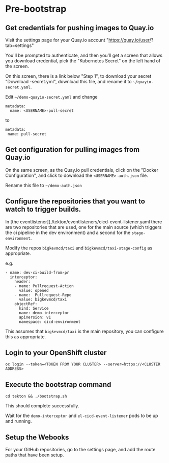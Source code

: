 # Pre-bootstrap

## Get credentials for pushing images to Quay.io

 Visit the settings page for your Quay.io account "https://quay.io/user/<USERNAME>?tab=settings"

 You'll be prompted to authenticate, and then you'll get a screen that allows
you download credential, pick the "Kubernetes Secret" on the left hand of the
screen.

 On this screen, there is a link below "Step 1", to download your secret
"Download <USERNAME>-secret.yml", download this file, and rename it to
`~/quayio-secret.yaml`.

 Edit `~/demo-quayio-secret.yaml` and change

 ```
 metadata:
   name: <USERNAME>-pull-secret
 ```

to

 ```
 metadata:
  name: pull-secret
 ```

## Get configuration for pulling images from Quay.io

On the same screen, as the Quay.io pull credentials, click on the "Docker Configuration", and click to download the `<USERNAME>-auth.json` file.

Rename this file to `~/demo-auth.json`

## Configure the repositories that you want to watch to trigger builds.

In [the eventlistener](./tekton/eventlisteners/cicd-event-listener.yaml there
are two repositories that are used, one for the main source (which triggers the
ci pipeline in the dev environment) and a second for the `stage-environment`.

Modify the repos `bigkevmcd/taxi` and `bigkevmcd/taxi-stage-config` as
appropriate.

e.g.

 ```
 - name: dev-ci-build-from-pr
   interceptor:
     header:
     - name: Pullrequest-Action
       value: opened
     - name:  Pullrequest-Repo
       value: bigkevmcd/taxi
     objectRef:
       kind: Service
       name: demo-interceptor
       apiVersion: v1
       namespace: cicd-environment
 ```

This assumes that `bigkevmcd/taxi` is the main repository, you can configure
this as appropriate.

## Login to your OpenShift cluster

 ```
 oc login --token=<TOKEN FROM YOUR CLUSTER> --server=https://<CLUSTER ADDRESS>
 ```

## Execute the bootstrap command

 ```
 cd tekton && ./bootstrap.sh
 ```

This should complete successfully.

Wait for the `demo-interceptor` and `el-cicd-event-listener` pods to be up and running.

## Setup the Webooks

  For your GitHub repositories, go to the settings page, and add the route paths
that have been setup.

